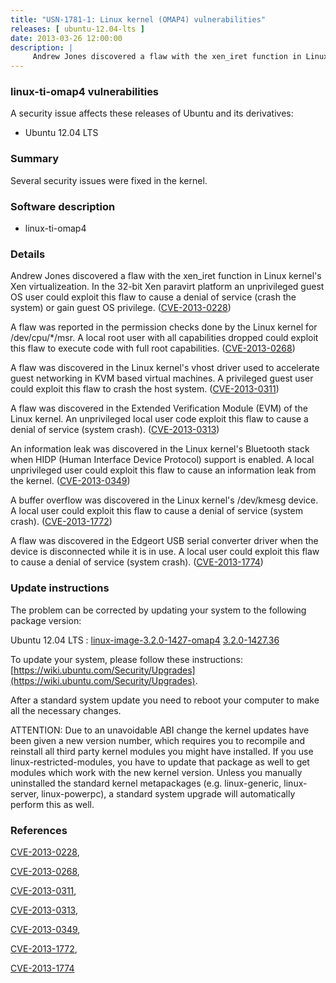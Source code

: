 ```yaml
---
title: "USN-1781-1: Linux kernel (OMAP4) vulnerabilities"
releases: [ ubuntu-12.04-lts ]
date: 2013-03-26 12:00:00
description: |
     Andrew Jones discovered a flaw with the xen_iret function in Linux kernel&#39;s Xen virtualizeation. In the 32-bit Xen paravirt platform an unprivileged guest OS user could exploit this flaw to cause a denial of service (crash the system) or gain guest OS privilege. ([CVE-2013-0228](http://people.ubuntu.com/~ubuntu-security/cve/CVE-2013-0228))
--- 
```

 
### linux-ti-omap4 vulnerabilities

A security issue affects these releases of Ubuntu and its derivatives:

* Ubuntu 12.04 LTS

### Summary

Several security issues were fixed in the kernel. 

### Software description

* linux-ti-omap4 

### Details

 Andrew Jones discovered a flaw with the xen_iret function in Linux kernel&#39;s Xen virtualizeation. In the 32-bit Xen paravirt platform an unprivileged guest OS user could exploit this flaw to cause a denial of service (crash the system) or gain guest OS privilege. ([CVE-2013-0228](http://people.ubuntu.com/~ubuntu-security/cve/CVE-2013-0228))

A flaw was reported in the permission checks done by the Linux kernel for /dev/cpu/*/msr. A local root user with all capabilities dropped could exploit this flaw to execute code with full root capabilities. ([CVE-2013-0268](http://people.ubuntu.com/~ubuntu-security/cve/CVE-2013-0268))

A flaw was discovered in the Linux kernel&#39;s vhost driver used to accelerate guest networking in KVM based virtual machines. A privileged guest user could exploit this flaw to crash the host system. ([CVE-2013-0311](http://people.ubuntu.com/~ubuntu-security/cve/CVE-2013-0311))

A flaw was discovered in the Extended Verification Module (EVM) of the Linux kernel. An unprivileged local user code exploit this flaw to cause a denial of service (system crash). ([CVE-2013-0313](http://people.ubuntu.com/~ubuntu-security/cve/CVE-2013-0313))

An information leak was discovered in the Linux kernel&#39;s Bluetooth stack when HIDP (Human Interface Device Protocol) support is enabled. A local unprivileged user could exploit this flaw to cause an information leak from the kernel. ([CVE-2013-0349](http://people.ubuntu.com/~ubuntu-security/cve/CVE-2013-0349))

A buffer overflow was discovered in the Linux kernel&#39;s /dev/kmesg device. A local user could exploit this flaw to cause a denial of service (system crash). ([CVE-2013-1772](http://people.ubuntu.com/~ubuntu-security/cve/CVE-2013-1772))

A flaw was discovered in the Edgeort USB serial converter driver when the device is disconnected while it is in use. A local user could exploit this flaw to cause a denial of service (system crash). ([CVE-2013-1774](http://people.ubuntu.com/~ubuntu-security/cve/CVE-2013-1774)) 

### Update instructions

The problem can be corrected by updating your system to the following package version:

Ubuntu 12.04 LTS
 : [linux-image-3.2.0-1427-omap4](https://launchpad.net/ubuntu/+source/linux-ti-omap4) <span> [3.2.0-1427.36](https://launchpad.net/ubuntu/+source/linux-ti-omap4/3.2.0-1427.36) </span> 

To update your system, please follow these instructions: [https://wiki.ubuntu.com/Security/Upgrades](https://wiki.ubuntu.com/Security/Upgrades).

After a standard system update you need to reboot your computer to make all the necessary changes.

ATTENTION: Due to an unavoidable ABI change the kernel updates have been given a new version number, which requires you to recompile and reinstall all third party kernel modules you might have installed. If you use linux-restricted-modules, you have to update that package as well to get modules which work with the new kernel version. Unless you manually uninstalled the standard kernel metapackages (e.g. linux-generic, linux-server, linux-powerpc), a standard system upgrade will automatically perform this as well. 

### References

 [CVE-2013-0228](http://people.ubuntu.com/~ubuntu-security/cve/CVE-2013-0228), 

 [CVE-2013-0268](http://people.ubuntu.com/~ubuntu-security/cve/CVE-2013-0268), 

 [CVE-2013-0311](http://people.ubuntu.com/~ubuntu-security/cve/CVE-2013-0311), 

 [CVE-2013-0313](http://people.ubuntu.com/~ubuntu-security/cve/CVE-2013-0313), 

 [CVE-2013-0349](http://people.ubuntu.com/~ubuntu-security/cve/CVE-2013-0349), 

 [CVE-2013-1772](http://people.ubuntu.com/~ubuntu-security/cve/CVE-2013-1772), 

 [CVE-2013-1774](http://people.ubuntu.com/~ubuntu-security/cve/CVE-2013-1774)
 
